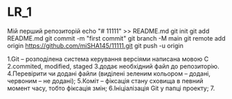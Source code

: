 # LR_1
Мій перший репозиторій
echo "# 11111" >> README.md
git init
git add README.md
git commit -m "first commit"
git branch -M main
git remote add origin https://github.com/miSHA145/11111.git
git push -u origin

1.Git – розподілена система керування версіями написана мовою С
2.commited, modified, staged
3.додає необхідний файл до репозиторію.
4.Перевірити чи додані файли (виділені зеленим кольором – додані, червоним – не додані);
5.Коміт – фіксація стану сховища в певний момент часу, тобто фіксація змін;
6.Ініціалізація Git у папці проекту;
7.
